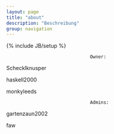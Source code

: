 ```yaml
---
layout: page
title: "about"
description: "Beschreibung"
group: navigation
---
```

{% include JB/setup %}

                                   Owner:
           
 
Schecklknusper

haskell2000

monkyleeds

                                   Admins:
                                   
gartenzaun2002
















faw





























                                   